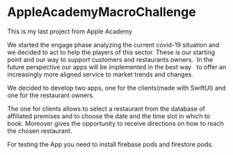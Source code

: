 # AppleAcademyMacroChallenge
This is my last project from Apple Academy

We started the engage phase analyzing the current covid-19 situation and we decided to act to help the players of this sector. These is our starting point and our way to support customers and restaurants owners. 
In the future perspective our apps will be implemented in the best way   to offer an increasingly more aligned service to market trends and changes.

We decided to develop two apps, one for the clients(made with SwiftUI) and one for the restaurant owners.

The one for clients allows to select a restaurant from the database of affiliated premises and to choose the date and the time slot in which to book. Moreover gives the opportunity to receive directions on how to reach the chosen restaurant.

For testing the App you need to install firebase pods and firestore pods.
